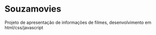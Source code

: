 # Souzamovies
Projeto de apresentação de informações de filmes, desenvolvimento em html/css/javascript 
